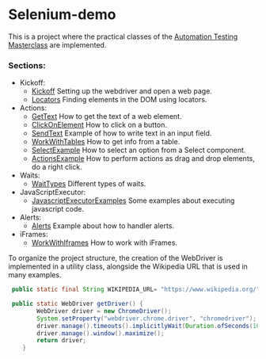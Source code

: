 # Selenium-demo
This is a project where the practical classes of the [Automation Testing Masterclass](https://www.udemy.com/course/automation-testing-masterclass/) are implemented.

### Sections:
 * Kickoff:
   * [Kickoff](src/main/java/selenium/kickoff/Kickoff.java) Setting up the webdriver and open a web page.
   * [Locators](src/main/java/selenium/kickoff/Locators.java) Finding elements in the DOM using locators.
 * Actions:
   * [GetText](src/main/java/selenium/actions/GetText.java) How to get the text of a web element.
   * [ClickOnElement](src/main/java/selenium/actions/ClickOnElement.java) How to click on a button.
   * [SendText](src/main/java/selenium/actions/SendText.java) Example of how to write text in an input field.
   * [WorkWithTables](src/main/java/selenium/actions/WorkWithTables.java) How to get info from a table.
   * [SelectExample](src/main/java/selenium/actions/SelectExample.java) How to select an option from a Select component. 
   * [ActionsExample](src/main/java/selenium/actions/ActionsExample.java) How to perform actions as drag and drop elements, do a right click.
 * Waits:
   * [WaitTypes](src/main/java/selenium/waits/WaitTypes.java) Different types of waits.
 * JavaScriptExecutor:
   * [JavascriptExecutorExamples](src/main/java/selenium/javascriptexecutor/JavascriptExecutorExamples.java) Some examples about executing javascript code.
 * Alerts:
   * [Alerts](src/main/java/selenium/alerts/Alerts.java) Example about how to handler alerts.
 * iFrames:
   * [WorkWithIframes](src/main/java/selenium/iframes/WorkWithIframes.java) How to work with iFrames.

To organize the project structure, the creation of the WebDriver is implemented in a utility class, alongside the Wikipedia URL that is used in many examples.
```java
 public static final String WIKIPEDIA_URL= "https://www.wikipedia.org/";

 public static WebDriver getDriver() {
        WebDriver driver = new ChromeDriver();
        System.setProperty("webdriver.chrome.driver", "chromedriver");
        driver.manage().timeouts().implicitlyWait(Duration.ofSeconds(10));
        driver.manage().window().maximize();
        return driver;
    }
```